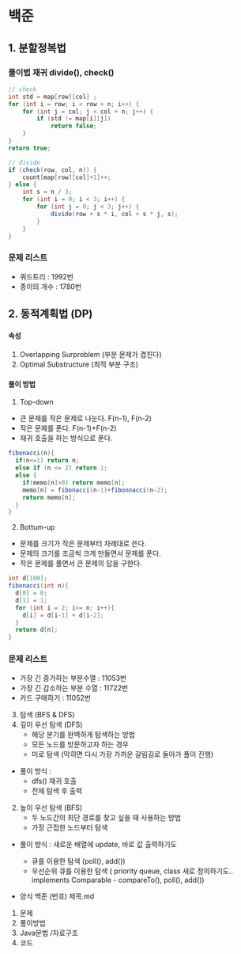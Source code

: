 # 백준


## 1. 분할정복법 
### 풀이법 재귀 divide(), check() 
```java
// check
int std = map[row][col] ;
for (int i = row; i < row + n; i++) {
    for (int j = col; j < col + n; j++) {
        if (std != map[i][j])
            return false;
    }
}
return true;
```
```java
// divide
if (check(row, col, n)) {
    count[map[row][col]+1]++;
} else {
    int s = n / 3;
    for (int i = 0; i < 3; i++) {
        for (int j = 0; j < 3; j++) {
            divide(row + s * i, col + s * j, s);
        }
    }
}
```
### 문제 리스트 
* 쿼드트리 : 1992번
* 종이의 개수 : 1780번

## 2. 동적계획법 (DP)
#### 속성 
1. Overlapping Surproblem (부분 문제가 겹친다) 
2. Optimal Substructure (최적 부분 구조)

#### 풀이 방법 
1. Top-down 
- 큰 문제를 작은 문제로 나눈다. F(n-1), F(n-2)
- 작은 문제를 푼다. F(n-1)+F(n-2)
- 재귀 호출을 하는 방식으로 푼다. 
```java
fibonacci(n){
  if(n<=1) return n;
  else if (n <= 2) return 1;
  else {
    if(memo[n]>0) return memo[n[;
    memo[n] = fibonacci(n-1)+fibonnacci(n-2);
    return memo[n];
  }
}
```

2. Bottum-up
- 문제를 크기가 작은 문제부터 차례대로 쓴다. 
- 문제의 크기를 조금씩 크게 만들면서 문제를 푼다. 
- 작은 문제를 풀면서 큰 문제의 답을 구한다.
```java
int d[100];
fibonacci(int n){
  d[0] = 0;
  d[1] = 1;
  for (int i = 2; i<= n; i++){
    d[i] = d[i-1] + d[i-2];
  }
  return d[n];
}
```
### 문제 리스트 

* 가장 긴 증가하는 부분수열 : 11053번 
* 가장 긴 감소하는 부분 수열 : 11722번
* 카드 구매하기 : 11052번

3. 탐색 (BFS & DFS)
1. 깊이 우선 탐색 (DFS) 
    * 해당 분기를 완벽하게 탐색하는 방법
    * 모든 노드를 방문하고자 하는 경우 
    * 미로 탐색 (막히면 다시 가장 가까운 갈림길로 돌아가 풀이 진행)

* 풀이 방식 : <br>
    * dfs() 재귀 호출 
    * 전체 탐색 후 출력 
       
2. 높이 우선 탐색 (BFS)
    * 두 노드간의 최단 경로를 찾고 싶을 때 사용하는 방법
    * 가장 근접한 노드부터 탐색
* 풀이 방식 : 새로운 배열에 update, 바로 값 출력하기도
    * 큐를 이용한 탐색 (poll(), add()) 
    * 우선순위 큐를 이용한 탐색 ( priority queue, class 새로 정의하기도.. implements Comparable - compareTo(), poll(), add())
    
* 양식 
백준 (번호) 제목.md 
1. 문제 
2. 풀이방법 
3. Java문법 /자료구조
4. 코드



